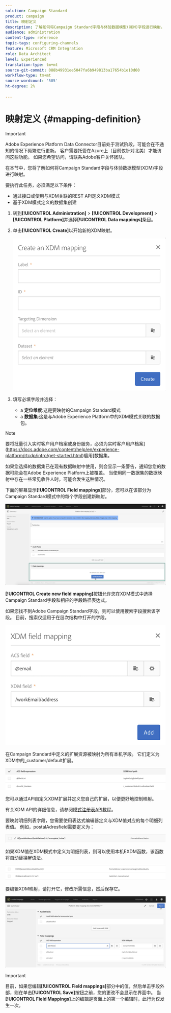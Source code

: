 ```yaml
---
solution: Campaign Standard
product: campaign
title: 映射定义
description: 了解如何将Campaign Standard字段与体验数据模型(XDM)字段进行映射。
audience: administration
content-type: reference
topic-tags: configuring-channels
feature: Microsoft CRM Integration
role: Data Architect
level: Experienced
translation-type: tm+mt
source-git-commit: 088b49931ee5047fa6b949813ba17654b1e10d60
workflow-type: tm+mt
source-wordcount: '505'
ht-degree: 2%

---
```



# 映射定义 {#mapping-definition}

>[!IMPORTANT]
>
>Adobe Experience Platform Data Connector目前处于测试阶段，可能会在不通知的情况下频繁进行更新。 客户需要托管在Azure上（目前仅针对北美）才能访问这些功能。 如果您希望访问，请联系Adobe客户关怀团队。

在本节中，您将了解如何将Campaign Standard字段与体验数据模型(XDM)字段进行映射。

要执行此任务，必须满足以下条件：

* 通过接口或使用与XDM关联的REST API定义XDM模式
* 基于XDM模式定义的数据集创建

1. 转到&#x200B;**[!UICONTROL Administration]** > **[!UICONTROL Development]** > **[!UICONTROL Platform]**&#x200B;并选择&#x200B;**[!UICONTROL Data mappings]**&#x200B;条目。

1. 单击&#x200B;**[!UICONTROL Create]**&#x200B;以开始新的XDM映射。

   ![](assets/aep_createmapping.png)

1. 填写必填字段并选择：

   * a **定位维度**:这是要映射的Campaign Standard模式
   * a **数据集**:这是与Adobe Experience Platform中的XDM模式关联的数据包。

>[!NOTE]
>
>要将批量引入实时客户用户档案或身份服务，必须为实时客户用户档案](https://docs.adobe.com/content/help/en/experience-platform/rtcdp/intro/get-started.html)启用[数据集。
>
>如果您选择的数据集已在现有数据映射中使用，则会显示一条警告，通知您您的数据可能会在Adobe Experience Platform上被覆盖。 当使用同一数据集的数据映射中存在一些常见收件人时，可能会发生这种情况。

下面的屏幕显示&#x200B;**[!UICONTROL Field mappings]**&#x200B;部分，您可以在该部分为Campaign Standard模式中的每个字段创建新映射。

![](assets/aep_fieldmappings.png)

**[!UICONTROL Create new field mapping]**&#x200B;按钮允许您在XDM模式中选择Campaign Standard字段和相应的字段路径表达式。

如果您找不到Adobe Campaign Standard字段，则可以使用搜索字段搜索该字段。 目前，搜索仅适用于在层次结构中打开的字段。

![](assets/aep_mapfield.png)

在Campaign Standard中定义的扩展资源被映射为所有本机字段。 它们定义为XDM中的_customer/default扩展。

![](assets/aep_fieldscusmapping.png)

您可以通过API自定义XDM扩展并定义您自己的扩展，以便更好地控制映射。

有关XDM API的详细信息，请参阅[模式注册表API教程](https://docs.adobe.com/content/help/zh-Hans/experience-platform/xdm/api/getting-started.html)。

要映射明细列表字段，您需要使用表达式编辑器定义与XDM值对应的每个明细列表值。 例如，postalAdresfield需要定义为：

![](assets/aep_enummapping.png)

如果XDM值在XDM模式中定义为明细列表，则可以使用本机EXDM函数，该函数将自动替换&#x200B;**lif**&#x200B;语法。

![](assets/aep_enummappingexdm.png)

要编辑XDM映射，请打开它，修改所需信息，然后保存它。

![](assets/aep_editmapping.png)

>[!IMPORTANT]
>
>目前，如果您编辑&#x200B;**[!UICONTROL Field mappings]**&#x200B;部分中的值，然后单击字段外部，则在单击&#x200B;**[!UICONTROL Save]**&#x200B;按钮之前，您的更改不会显示在界面中。 当&#x200B;**[!UICONTROL Field Mappings]**&#x200B;上的编辑是页面上的第一个编辑时，此行为仅发生一次。
